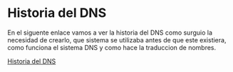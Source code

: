 # Historia del DNS

En el siguente enlace vamos a ver la historia del DNS como surguio la necesidad de crearlo, que sistema se utilizaba antes de que este existiera, como funciona el sistema DNS y como hace la traduccion de nombres.

[Historia del DNS](prueba1.html)

